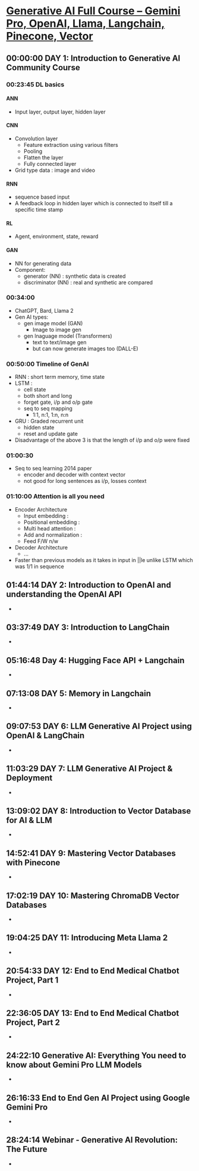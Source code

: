 # [Generative AI Full Course – Gemini Pro, OpenAI, Llama, Langchain, Pinecone, Vector](https://www.youtube.com/watch?v=mEsleV16qdo)

## 00:00:00 DAY 1: Introduction to Generative AI Community Course
### 00:23:45 DL basics
#### ANN
- Input layer, output layer, hidden layer
#### CNN
- Convolution layer
    - Feature extraction using various filters
    - Pooling
    - Flatten the layer
    - Fully connected layer
- Grid type data : image and video
#### RNN
- sequence based input
- A feedback loop in hidden layer which is connected to itself till a specific time stamp
#### RL
- Agent, environment, state, reward
#### GAN
- NN for generating data
- Component:
    - generator (NN) : synthetic data is created
    - discriminator (NN) : real and synthetic are compared
### 00:34:00
- ChatGPT, Bard, Llama 2
- Gen AI types:
    - gen image model (GAN)
        - Image to image gen
    - gen lnaguage model (Transformers)
        - text to text/image gen
        - but can now generate images too (DALL-E)
### 00:50:00 Timeline of GenAI
- RNN : short term memory, time state
- LSTM : 
    - cell state
    - both short and long
    - forget gate, i/p and o/p gate
    - seq to seq mapping
        - 1:1, n:1, 1:n, n:n
- GRU : Graded recurrent unit
    - hidden state
    - reset and update gate
- Disadvantage of the above 3 is that the length of i/p and o/p were fixed

### 01:00:30
- Seq to seq learning 2014 paper
    - encoder and decoder with context vector
    - not good for long sentences as i/p, losses context
### 01:10:00 Attention is all you need
- Encoder Architecture
    - Input embedding : 
    - Positional embedding : 
    - Multi head attention : 
    - Add and normalization : 
    - Feed F/W n/w
- Decoder Architecture
    - ...
- Faster than previous models as it takes in input in ||le unlike LSTM which was 1/1 in sequence

## 01:44:14 DAY 2: Introduction to OpenAI and understanding the OpenAI API
- 

## 03:37:49 DAY 3: Introduction to LangChain
- 

## 05:16:48 Day 4: Hugging Face API + Langchain
- 

## 07:13:08 DAY 5: Memory in Langchain
- 

## 09:07:53 DAY 6: LLM Generative AI Project using OpenAI & LangChain
- 

## 11:03:29 DAY 7: LLM Generative AI Project & Deployment
- 

## 13:09:02 DAY 8: Introduction to Vector Database for AI & LLM
- 

## 14:52:41 DAY 9: Mastering Vector Databases with Pinecone
- 

## 17:02:19 DAY 10: Mastering ChromaDB Vector Databases
- 

## 19:04:25 DAY 11: Introducing Meta Llama 2
- 

## 20:54:33 DAY 12: End to End Medical Chatbot Project, Part 1
- 

## 22:36:05 DAY 13: End to End Medical Chatbot Project, Part 2
- 

## 24:22:10 Generative AI: Everything You need to know about Gemini Pro LLM Models
- 

## 26:16:33 End to End Gen AI Project using Google Gemini Pro
- 

## 28:24:14 Webinar - Generative AI Revolution: The Future
- 
